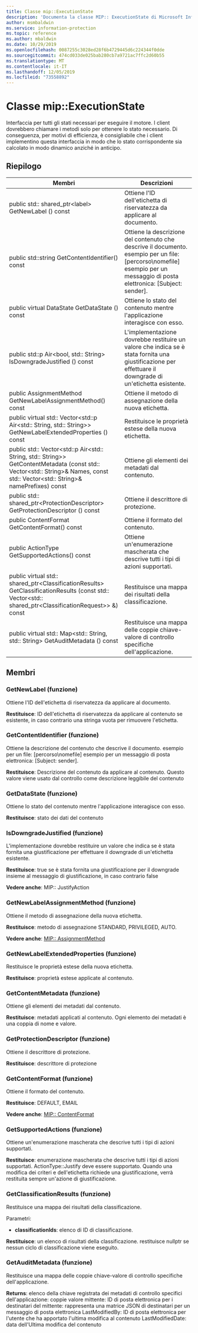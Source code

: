 ```yaml
---
title: Classe mip::ExecutionState
description: 'Documenta la classe MIP:: ExecutionState di Microsoft Information Protection (MIP) SDK.'
author: msmbaldwin
ms.service: information-protection
ms.topic: reference
ms.author: mbaldwin
ms.date: 10/29/2019
ms.openlocfilehash: 0087255c3028ed28f6b4729445d6c224344f0dde
ms.sourcegitcommit: 474cd033de025bab280cb7a9721ac7ffc2d60b55
ms.translationtype: MT
ms.contentlocale: it-IT
ms.lasthandoff: 12/05/2019
ms.locfileid: "73558892"
---
```

# <a name="class-mipexecutionstate"></a>Classe mip::ExecutionState 
Interfaccia per tutti gli stati necessari per eseguire il motore.
I client dovrebbero chiamare i metodi solo per ottenere lo stato necessario. Di conseguenza, per motivi di efficienza, è consigliabile che i client implementino questa interfaccia in modo che lo stato corrispondente sia calcolato in modo dinamico anziché in anticipo.
  
## <a name="summary"></a>Riepilogo
 Membri                        | Descrizioni                                
--------------------------------|---------------------------------------------
public std:: shared_ptr\<label\> GetNewLabel () const  |  Ottiene l'ID dell'etichetta di riservatezza da applicare al documento.
public std::string GetContentIdentifier() const  |  Ottiene la descrizione del contenuto che descrive il documento. esempio per un file: [percorso\nomefile] esempio per un messaggio di posta elettronica: [Subject: sender].
public virtual DataState GetDataState () const  |  Ottiene lo stato del contenuto mentre l'applicazione interagisce con esso.
public std::p Air\<bool, std:: String\> IsDowngradeJustified () const  |  L'implementazione dovrebbe restituire un valore che indica se è stata fornita una giustificazione per effettuare il downgrade di un'etichetta esistente.
public AssignmentMethod GetNewLabelAssignmentMethod() const  |  Ottiene il metodo di assegnazione della nuova etichetta.
public virtual std:: Vector\<std::p Air\<std:: String, std:: String\>\> GetNewLabelExtendedProperties () const  |  Restituisce le proprietà estese della nuova etichetta.
public std:: Vector\<std::p Air\<std:: String, std:: String\>\> GetContentMetadata (const std:: Vector\<std:: String\>& Names, const std:: Vector\<std:: String\>& namePrefixes) const  |  Ottiene gli elementi dei metadati dal contenuto.
public std:: shared_ptr\<ProtectionDescriptor\> GetProtectionDescriptor () const  |  Ottiene il descrittore di protezione.
public ContentFormat GetContentFormat() const  |  Ottiene il formato del contenuto.
public ActionType GetSupportedActions() const  |  Ottiene un'enumerazione mascherata che descrive tutti i tipi di azioni supportati.
public virtual std:: shared_ptr\<ClassificationResults\> GetClassificationResults (const std:: Vector\<std:: shared_ptr\<ClassificationRequest\>\> &) const  |  Restituisce una mappa dei risultati della classificazione.
public virtual std:: Map\<std:: String, std:: String\> GetAuditMetadata () const  |  Restituisce una mappa delle coppie chiave-valore di controllo specifiche dell'applicazione.
  
## <a name="members"></a>Membri
  
### <a name="getnewlabel-function"></a>GetNewLabel (funzione)
Ottiene l'ID dell'etichetta di riservatezza da applicare al documento.

  
**Restituisce**: ID dell'etichetta di riservatezza da applicare al contenuto se esistente, in caso contrario una stringa vuota per rimuovere l'etichetta.
  
### <a name="getcontentidentifier-function"></a>GetContentIdentifier (funzione)
Ottiene la descrizione del contenuto che descrive il documento. esempio per un file: [percorso\nomefile] esempio per un messaggio di posta elettronica: [Subject: sender].

  
**Restituisce**: Descrizione del contenuto da applicare al contenuto.
Questo valore viene usato dal controllo come descrizione leggibile del contenuto
  
### <a name="getdatastate-function"></a>GetDataState (funzione)
Ottiene lo stato del contenuto mentre l'applicazione interagisce con esso.

  
**Restituisce**: stato dei dati del contenuto
  
### <a name="isdowngradejustified-function"></a>IsDowngradeJustified (funzione)
L'implementazione dovrebbe restituire un valore che indica se è stata fornita una giustificazione per effettuare il downgrade di un'etichetta esistente.

  
**Restituisce**: true se è stata fornita una giustificazione per il downgrade insieme al messaggio di giustificazione, in caso contrario false 
  
**Vedere anche**: MIP:: JustifyAction
  
### <a name="getnewlabelassignmentmethod-function"></a>GetNewLabelAssignmentMethod (funzione)
Ottiene il metodo di assegnazione della nuova etichetta.

  
**Restituisce**: metodo di assegnazione STANDARD, PRIVILEGED, AUTO. 
  
**Vedere anche**: [MIP:: AssignmentMethod](mip-enums-and-structs.md#assignmentmethod-enum)
  
### <a name="getnewlabelextendedproperties-function"></a>GetNewLabelExtendedProperties (funzione)
Restituisce le proprietà estese della nuova etichetta.

  
**Restituisce**: proprietà estese applicate al contenuto.
  
### <a name="getcontentmetadata-function"></a>GetContentMetadata (funzione)
Ottiene gli elementi dei metadati dal contenuto.

  
**Restituisce**: metadati applicati al contenuto. Ogni elemento dei metadati è una coppia di nome e valore.
  
### <a name="getprotectiondescriptor-function"></a>GetProtectionDescriptor (funzione)
Ottiene il descrittore di protezione.

  
**Restituisce**: descrittore di protezione
  
### <a name="getcontentformat-function"></a>GetContentFormat (funzione)
Ottiene il formato del contenuto.

  
**Restituisce**: DEFAULT, EMAIL 
  
**Vedere anche**: [MIP:: ContentFormat](mip-enums-and-structs.md#contentformat-enum)
  
### <a name="getsupportedactions-function"></a>GetSupportedActions (funzione)
Ottiene un'enumerazione mascherata che descrive tutti i tipi di azioni supportati.

  
**Restituisce**: enumerazione mascherata che descrive tutti i tipi di azioni supportati.
ActionType::Justify deve essere supportato. Quando una modifica dei criteri e dell'etichetta richiede una giustificazione, verrà restituita sempre un'azione di giustificazione.
  
### <a name="getclassificationresults-function"></a>GetClassificationResults (funzione)
Restituisce una mappa dei risultati della classificazione.

Parametri:  
* **classificationIds**: elenco di ID di classificazione. 



  
**Restituisce**: un elenco di risultati della classificazione. restituisce nullptr se nessun ciclo di classificazione viene eseguito.
  
### <a name="getauditmetadata-function"></a>GetAuditMetadata (funzione)
Restituisce una mappa delle coppie chiave-valore di controllo specifiche dell'applicazione.

  
**Returns**: elenco della chiave registrata dei metadati di controllo specifici dell'applicazione: coppie valore mittente: ID di posta elettronica per i destinatari del mittente: rappresenta una matrice JSON di destinatari per un messaggio di posta elettronica LastModifiedBy: ID di posta elettronica per l'utente che ha apportato l'ultima modifica al contenuto LastModifiedDate: data dell'Ultima modifica del contenuto